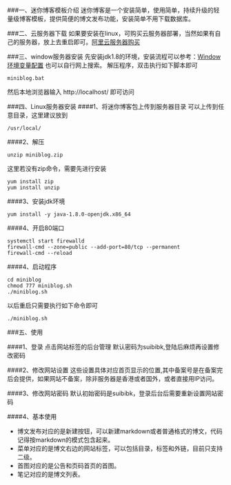 ###一、迷你博客模板介绍
迷你博客是一个安装简单，使用简单，持续升级的轻量级博客模板，提供简便的博文发布功能，安装简单不用下载数据库。


###二、云服务器下载
如果要安装在linux，可购买云服务器部署，当然如果有自己的服务器，放上去重启即可。[阿里云服务器购买](https://www.aliyun.com/minisite/goods?userCode=795vbv7z "阿里云服务器购买")


###三、window服务器安装
先安装jdk1.8的环境，安装流程可以参考：[Window环境变量配置](https://www.suibibk.com/topic/599221164014829568 "Window环境变量配置") 也可以自行网上搜索。
解压程序，双击执行如下脚本即可
```
miniblog.bat
```

然后本地浏览器输入 http://localhost/ 即可访问

###四、Linux服务器安装
####1、将迷你博客包上传到服务器目录
可以上传到任意目录，这里建议放到
```
/usr/local/
```
####2、解压
```
unzip miniblog.zip
```
这里若没有zip命令，需要先进行安装
```
yum install zip
yum install unzip
```

####3、安装jdk环境
```
yum install -y java-1.8.0-openjdk.x86_64
```
####4、开启80端口
```
systemctl start firewalld
firewall-cmd --zone=public --add-port=80/tcp --permanent
firewall-cmd --reload
```
####4、启动程序
```
cd miniblog
chmod 777 miniblog.sh
./miniblog.sh
```

以后重启只需要执行如下命令即可
```
./miniblog.sh
```

###五、使用

####1、登录
点击网站标签的后台管理
默认密码为suibibk,登陆后麻烦再设置修改密码

####2、修改网站设置
这些设置具体对应首页显示的位置,其中备案号是在备案完后会提供，如果网站不备案，除非服务器是香港或者国外，或者直接用IP访问。

####3、修改网站密码
默认初始密码是suibibk，登录后台后需要重新设置网站密码

####4、基本使用
- 博文发布对应的是新建按钮，可以新建markdown或者普通格式的博文，代码记得按markdown的模式包含起来。
- 菜单对应的是博文右边的网站标签，可以包括目录，标签和外链，目前只支持二级。
- 首图对应的是公告和页码首页的首图。
- 笔记对应的是博文列表。
